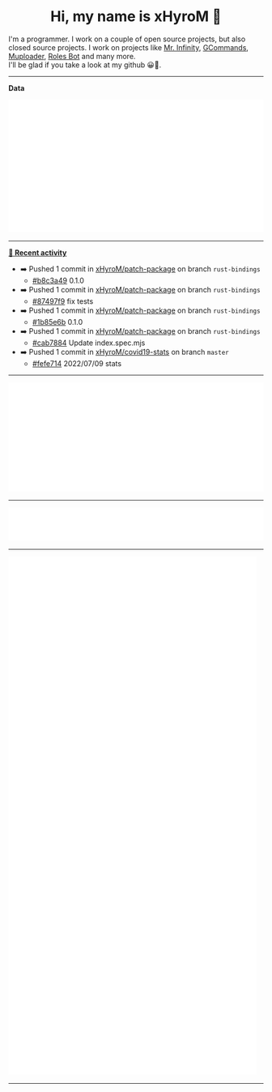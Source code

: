 <p align="center">
    <!-- <img src="https://avatars.githubusercontent.com/u/56601352" width="192" alt="hyro's pfp" /> -->
    <h1 align="center">Hi, my name is xHyroM 👋</h1>
</p>

I'm a programmer. I work on a couple of open source projects, but also closed source projects. I work on projects like [Mr. Infinity](https://discord.com/oauth2/authorize?client_id=720321585625694239&scope=bot%20applications.commands&permissions=8&redirect_uri=https://blobs.gq/imanager&prompt=consent&response_type=code), [GCommands](https://github.com/Garlic-Team/GCommands), [Muploader](https://github.com/xHyroM/Muploder), [Roles Bot](https://github.com/xHyroM/roles-bot) and many more.  
I'll be glad if you take a look at my github 😀👀.

___
**Data**

<img src="https://github.com/xHyroM/xHyroM/blob/master/.cache/base.svg">

___

**[📰 Recent activity](https://github.com/xHyroM)**
* ➡️ Pushed 1 commit in [xHyroM/patch-package](https://github.com/xHyroM/patch-package) on branch `rust-bindings`
  * [#b8c3a49](https://github.com/xHyroM/patch-package/commit/b8c3a49) 0.1.0
* ➡️ Pushed 1 commit in [xHyroM/patch-package](https://github.com/xHyroM/patch-package) on branch `rust-bindings`
  * [#87497f9](https://github.com/xHyroM/patch-package/commit/87497f9) fix tests
* ➡️ Pushed 1 commit in [xHyroM/patch-package](https://github.com/xHyroM/patch-package) on branch `rust-bindings`
  * [#1b85e6b](https://github.com/xHyroM/patch-package/commit/1b85e6b) 0.1.0
* ➡️ Pushed 1 commit in [xHyroM/patch-package](https://github.com/xHyroM/patch-package) on branch `rust-bindings`
  * [#cab7884](https://github.com/xHyroM/patch-package/commit/cab7884) Update index.spec.mjs
* ➡️ Pushed 1 commit in [xHyroM/covid19-stats](https://github.com/xHyroM/covid19-stats) on branch `master`
  * [#fefe714](https://github.com/xHyroM/covid19-stats/commit/fefe714) 2022/07/09 stats


___

<img src="https://github.com/xHyroM/xHyroM/blob/master/.cache/isocalendar.svg">

___

<img src="https://github.com/xHyroM/xHyroM/blob/master/.cache/languages.svg">

___

<img src="https://github.com/xHyroM/xHyroM/blob/master/.cache/achievements.svg">

___
